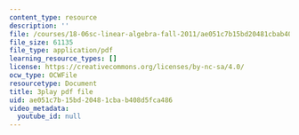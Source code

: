 ```yaml
---
content_type: resource
description: ''
file: /courses/18-06sc-linear-algebra-fall-2011/ae051c7b15bd20481cbab408d5fca486_l88D4r74gtM.pdf
file_size: 61135
file_type: application/pdf
learning_resource_types: []
license: https://creativecommons.org/licenses/by-nc-sa/4.0/
ocw_type: OCWFile
resourcetype: Document
title: 3play pdf file
uid: ae051c7b-15bd-2048-1cba-b408d5fca486
video_metadata:
  youtube_id: null
---
```

